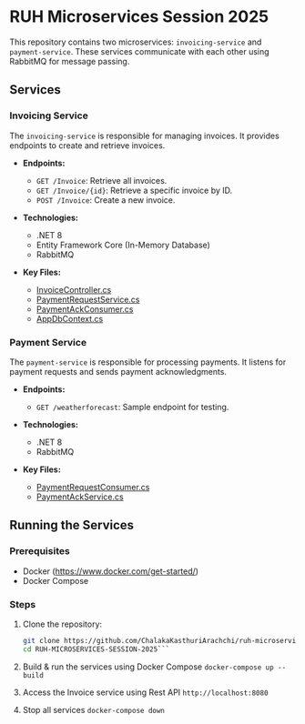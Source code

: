 # RUH Microservices Session 2025

This repository contains two microservices: `invoicing-service` and `payment-service`. These services communicate with each other using RabbitMQ for message passing.

## Services

### Invoicing Service

The `invoicing-service` is responsible for managing invoices. It provides endpoints to create and retrieve invoices.

- **Endpoints:**
  - `GET /Invoice`: Retrieve all invoices.
  - `GET /Invoice/{id}`: Retrieve a specific invoice by ID.
  - `POST /Invoice`: Create a new invoice.

- **Technologies:**
  - .NET 8
  - Entity Framework Core (In-Memory Database)
  - RabbitMQ

- **Key Files:**
  - [InvoiceController.cs](invoicing-service/Controllers/InvoiceController.cs)
  - [PaymentRequestService.cs](invoicing-service/Services/PaymentRequestService.cs)
  - [PaymentAckConsumer.cs](invoicing-service/Services/PaymentAckConsumer.cs)
  - [AppDbContext.cs](invoicing-service/Models/AppDbContext.cs)

### Payment Service

The `payment-service` is responsible for processing payments. It listens for payment requests and sends payment acknowledgments.

- **Endpoints:**
  - `GET /weatherforecast`: Sample endpoint for testing.

- **Technologies:**
  - .NET 8
  - RabbitMQ

- **Key Files:**
  - [PaymentRequestConsumer.cs](payment-service/Services/PaymentRequestConsumer.cs)
  - [PaymentAckService.cs](payment-service/Services/PaymentAckService.cs)

## Running the Services

### Prerequisites

- Docker (https://www.docker.com/get-started/)
- Docker Compose

### Steps

1. Clone the repository:
   ```sh
   git clone https://github.com/ChalakaKasthuriArachchi/ruh-microservices-session-2025
   cd RUH-MICROSERVICES-SESSION-2025```

2. Build & run the services using Docker Compose
    `docker-compose up --build`

3. Access the Invoice service using Rest API
    `http://localhost:8080`

4. Stop all services
    `docker-compose down`

